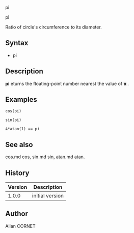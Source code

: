 



pi


pi

Ratio of circle's circumference to its diameter.

## Syntax

- pi

## Description


  <p><b>pi</b> eturns the floating-point number nearest the value of <b>π </b>.</p>


## Examples

```Nelson
cos(pi)
```
```Nelson
sin(pi)
```
```Nelson
4*atan(1) == pi
```

## See also

cos.md cos, sin.md sin, atan.md atan.
## History

|Version|Description|
|------|------|
|1.0.0|initial version|


## Author

Allan CORNET




